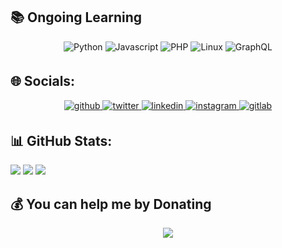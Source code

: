 
## :books: Ongoing Learning 
<div align="center">
  <img src=https://img.shields.io/badge/Python-3776AB?style=for-the-badge&logo=python&logoColor=white alt=Python style="margin-bottom: 5px;" />
  <img src=https://img.shields.io/badge/JavaScript-F7DF1E?style=for-the-badge&logo=javascript&logoColor=black alt=Javascript style="margin-bottom: 5px;" />
  <img src=https://img.shields.io/badge/PHP-777BB4?style=for-the-badge&logo=php&logoColor=white alt=PHP style="margin-bottom: 5px;" />
  <img src=https://img.shields.io/badge/Linux-FCC624?style=for-the-badge&logo=linux&logoColor=black alt=Linux style="margin-bottom: 5px;" />
  <img src=https://img.shields.io/badge/-GraphQL-E10098?style=for-the-badge&logo=graphql&logoColor=white alt=GraphQL style="margin-bottom: 5px;" />
</div>

## 🌐 Socials:
<div align="center">
  <a href="https://github.com/luthfianum" target="_blank">
    <img src=https://img.shields.io/badge/github-%2324292e.svg?&style=for-the-badge&logo=github&logoColor=white alt=github style="margin-bottom: 5px;" />
  </a>
  <a href="https://twitter.com/Luthfianum" target="_blank">
    <img src=https://img.shields.io/badge/twitter-%2300acee.svg?&style=for-the-badge&logo=twitter&logoColor=white alt=twitter style="margin-bottom: 5px;" />
  </a>
  <a href="https://linkedin.com/in/luthfi-anum" target="_blank">
    <img src=https://img.shields.io/badge/linkedin-%231E77B5.svg?&style=for-the-badge&logo=linkedin&logoColor=white alt=linkedin style="margin-bottom: 5px;" />
  </a>
  <a href="https://instagram.com/luthfianum" target="_blank">
    <img src=https://img.shields.io/badge/instagram-%23000000.svg?&style=for-the-badge&logo=instagram&logoColor=white alt=instagram style="margin-bottom: 5px;" />
  </a>
  <a href="https://gitlab.com/luthfianum" target="_blank">
    <img src=https://img.shields.io/badge/gitlab-330F63.svg?&style=for-the-badge&logo=gitlab&logoColor=white alt=gitlab style="margin-bottom: 5px;" />
  </a>  
</div> 

## 📊 GitHub Stats:
![](https://github-readme-stats.vercel.app/api?username=luthfianum&theme=react&hide_border=false&include_all_commits=false&count_private=false)
![](https://github-readme-stats.vercel.app/api/top-langs/?username=luthfianum&theme=react&hide_border=false&include_all_commits=false&count_private=false&layout=compact)
![](https://github-readme-streak-stats.herokuapp.com/?user=luthfianum&theme=react&hide_border=false)

## 💰 You can help me by Donating
<div align="center">
  <a href="https://paypal.me/luthfianum" target="_blank" style="display: inline-block;">
    <img src="https://img.shields.io/badge/PayPal-00457C?style=for-the-badge&logo=paypal&logoColor=white" align="center" />
  </a>
</div>
  
